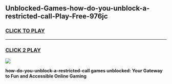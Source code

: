 
## Unblocked-Games-how-do-you-unblock-a-restricted-call-Play-Free-976jc
<h3>
<a href="https://premium76.site?title=how-do-you-unblock-a-restricted-call&ref=18A1">CLICK TO PLAY</a></h3>
<hr>

<h3>
<a href="https://premium76.site?title=how-do-you-unblock-a-restricted-call&ref=18A1">CLICK 2 PLAY</a>
  
</h3>

<a href="https://premium76.site?title=how-do-you-unblock-a-restricted-call&ref=18A1"><img src="https://clearcache.store/games.png"></a>


**how-do-you-unblock-a-restricted-call games unblocked: Your Gateway to Fun and Accessible Online Gaming**
